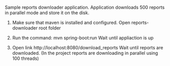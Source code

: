 Sample reports downloader application.
Application downloads 500 reports in parallel mode and store it on the disk.
1. Make sure that maven is installed and configured.
Open reports-downloader root folder

2. Run the command: mvn spring-boot:run
Wait until appliaction is up

3. Open link http://localhost:8080/download_reports
Wait until reports are downloaded. 
(In the project reports are downloading in parallel using 100 threads)
